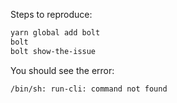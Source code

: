 Steps to reproduce:

```bash
yarn global add bolt
bolt
bolt show-the-issue 
```

You should see the error:

```bash
/bin/sh: run-cli: command not found
```
